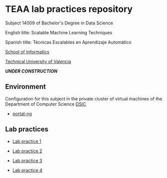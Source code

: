 # TEAA lab practices repository

Subject 14009 of Bachelor's Degree in Data Science

English title: Scalable Machine Learning Techniques

Spanish title: T&eacute;cnicas Escalables en Aprendizaje Autom&aacute;tico

[School of Informatics](https://www.etsinf.upv.es)

[Technical University of Valencia](https://www.upv.es)

***UNDER CONSTRUCTION***


## Environment

Configuration for this subject in the private cluster of virtual machines
of the Department of Computer Science [DSIC](https://www.dsic.upv.es)
- [portal-ng](portal.dsic)

## Lab practices

+ [Lab practice 1](lab_practices/pract_1)

+ [Lab practice 2](lab_practices/pract_2)

+ [Lab practice 3](lab_practices/pract_3)

+ [Lab practice 4](lab_practices/pract_4)
